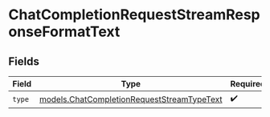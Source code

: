 # ChatCompletionRequestStreamResponseFormatText


## Fields

| Field                                                                                          | Type                                                                                           | Required                                                                                       | Description                                                                                    |
| ---------------------------------------------------------------------------------------------- | ---------------------------------------------------------------------------------------------- | ---------------------------------------------------------------------------------------------- | ---------------------------------------------------------------------------------------------- |
| `type`                                                                                         | [models.ChatCompletionRequestStreamTypeText](../models/chatcompletionrequeststreamtypetext.md) | :heavy_check_mark:                                                                             | N/A                                                                                            |